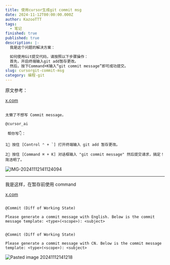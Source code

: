 ```yaml
---
title: 使用cursor生成git commit msg
date: 2024-11-12T00:00:00.000Z
author: KazooTTT
tags:
  - 笔记
finished: true
published: true
description: |-
  我是这个问题的解决方案：

  如何使用Git提交代码，请按照以下步骤操作：
  首先，开启终端输入git add暂存更改。
  然后，按下Command+K输入“git commit message”即可成功提交。
slug: cursorgit-commit-msg
category: 编程-git
---
```


原文参考：

[x.com](https://x.com/0xinhua_zh/status/1855650777110630471)

```

太懒了不想写 Commit message，

@cursor_ai

 帮你写👇：

1⃣ 按住 [Control ⌃ + `] 打开终端输入 git add 暂存更改。

2⃣ 按住 [Command ⌘ + K] 对话框输入 "git commit message" 然后提交请求，搞定！简洁明了。

```

![IMG-20241112141124094](https://pictures.kazoottt.top/2024/11/20241112-5ddd01234e9ab24764328e01034144e8.png)

---

我是这样，在暂存前使用 command 

[x.com](https://x.com/FaiChou_zh/status/1855775123271459192)

```

@Commit (Diff of Working State) 

Please generate a commit message with English. Below is the commit message template: <type>(<scope>): <subject>

```

```

@Commit (Diff of Working State) 

Please generate a commit message with CN. Below is the commit message template: <type>(<scope>): <subject>

```

![Pasted image 20241112141218](https://pictures.kazoottt.top/2024/11/20241112-906ab65b44b91d7ef7b240ddd76167f9.png)
